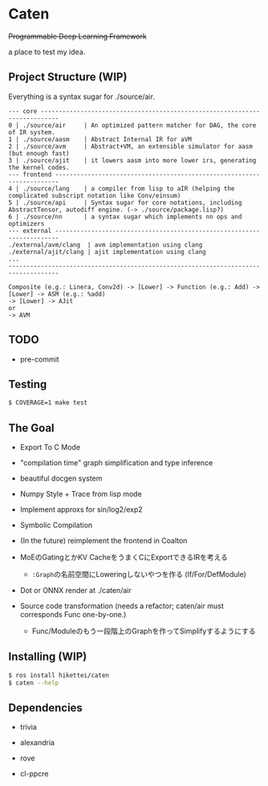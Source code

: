 # Caten

~~Programmable Deep Learning Framework~~

a place to test my idea.

## Project Structure (WIP)

Everything is a syntax sugar for ./source/air.

```
--- core ---------------------------------------------------------------------------
0 | ./source/air     | An optimized pattern matcher for DAG, the core of IR system.
1 | ./source/aasm    | Abstract Internal IR for aVM 
2 | ./source/avm     | Abstract+VM, an extensible simulator for aasm (but enough fast)
3 | ./source/ajit    | it lowers aasm into more lower irs, generating the kernel codes.
--- frontend -----------------------------------------------------------------------
4 | ./source/lang    | a compiler from lisp to aIR (helping the complicated subscript notation like Conv/einsum) 
5 | ./source/api     | Syntax sugar for core notations, including AbstractTensor, autodiff engine. (-> ./source/package.lisp?)
6 | ./source/nn      | a syntax sugar which implements nn ops and optimizers
--- external -----------------------------------------------------------------------
./external/avm/clang  | avm implementation using clang
./external/ajit/clang | ajit implementation using clang
...
------------------------------------------------------------------------------------
```

```
Composite (e.g.: Linera, Conv2d) -> [Lower] -> Function (e.g.: Add) -> [Lower] -> ASM (e.g.: %add)
-> [Lower] -> AJit
or
-> AVM
```

## TODO

- pre-commit

## Testing

```sh
$ COVERAGE=1 make test
```

## The Goal

- Export To C Mode

- "compilation time" graph simplification and type inference

- beautiful docgen system

- Numpy Style + Trace from lisp mode

- Implement approxs for sin/log2/exp2

- Symbolic Compilation

- (In the future) reimplement the frontend in Coalton

- MoEのGatingとかKV CacheをうまくCにExportできるIRを考える

    - `:Graph`の名前空間にLoweringしないやつを作る (If/For/DefModule)

- Dot or ONNX render at ./caten/air

- Source code transformation (needs a refactor; caten/air must corresponds Func one-by-one.)

    - Func/Moduleのもう一段階上のGraphを作ってSimplifyするようにする

## Installing (WIP)

```sh
$ ros install hikettei/caten
$ caten --help
```

## Dependencies

- trivia

- alexandria

- rove

- cl-ppcre